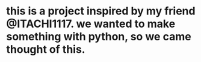 # this is a project inspired by my friend @ITACHI1117. we wanted to make something with python, so we came thought of this.
